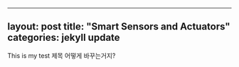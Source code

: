 
---
layout: post
title:  "Smart Sensors and Actuators"
categories: jekyll update
---


This is my test
제목 어떻게 바꾸는거지?
